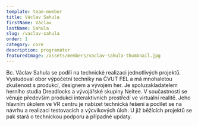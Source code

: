 ```yaml
---
template: team-member
title: Václav Sahula
firstName: Václav
lastName: Sahula
slug: /vaclav-sahula
order: 1
category: core
description: programátor
featuredImage: /assets/members/vaclav-sahula-thumbnail.jpg
---
```


Bc. Václav Sahula se podílí na technické realizaci jednotlivých projektů. Vystudoval obor výpočetní techniky na ČVUT FEL a má mnohaletou zkušenost s produkcí, designem a vývojem her. Je spoluzakladatelem herního studia Dreadlocks a vývojářské skupiny Neitee. V součastnosti se věnuje především produkci interaktivních prostředí ve virtuální realitě. Jeho hlavním úkolem ve VR centru je nabízet technická řešení a podílet se na návrhu a realizaci testovacích a výcvikových úloh. U již běžících projektů se pak stará o technickou podporu a případné updaty.